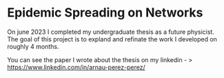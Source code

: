# Epidemic Spreading on Networks
On june 2023 I completed my undergraduate thesis as a future physicist. The goal of this project is to expland and refinate the work I developed on roughly 4 months.

You can see the paper I wrote about the thesis on my linkedin - > https://www.linkedin.com/in/arnau-perez-perez/